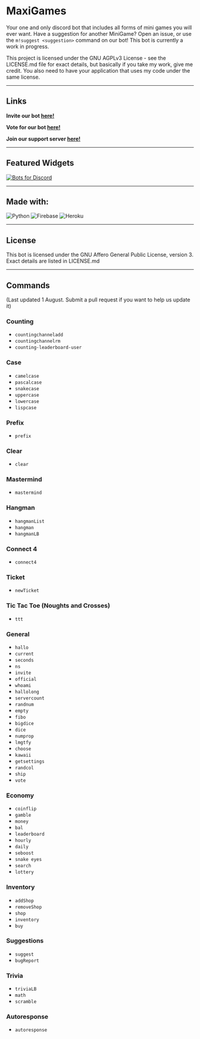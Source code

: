# MaxiGames

Your one and only discord bot that includes all forms of mini games you will ever want. Have a suggestion for another MiniGame? Open an issue, or use the `m!suggest <suggestion>` command on our bot! This bot is currently a work in progress.

This project is licensed under the GNU AGPLv3 License - see the LICENSE.md file for exact details, but basically if you take my work, give me credit. You also need to have your application that uses my code under the same license.

---

## Links

**Invite our bot <a href="https://discord.com/api/oauth2/authorize?client_id=863419048041381920&permissions=261188091120&scope=bot%20applications.commands">here!</a>**

**Vote for our bot <a href="https://top.gg/bot/863419048041381920/vote"> here!</a>**

**Join our support server <a href="https://discord.gg/BNm87Cvdx3">here!</a>**

---

## Featured Widgets

[![Bots for Discord](https://discords.com/bots/api/bot/863419048041381920/widget)](https://discords.com/bots/bots/863419048041381920)

---

## Made with:
![Python](https://img.shields.io/badge/python-3670A0?style=for-the-badge&logo=python&logoColor=ffdd54) ![Firebase](https://img.shields.io/badge/firebase-%23039BE5.svg?style=for-the-badge&logo=firebase) ![Heroku](https://img.shields.io/badge/heroku-%23430098.svg?style=for-the-badge&logo=heroku&logoColor=white)

---

## License
This bot is licensed under the GNU Affero General Public License, version 3.
Exact details are listed in LICENSE.md

---

## Commands 
(Last updated 1 August. Submit a pull request if you want to help us update it)

### Counting

- `countingchanneladd`
- `countingchannelrm`
- `counting-leaderboard-user`

### Case

- `camelcase`
- `pascalcase`
- `snakecase`
- `uppercase`
- `lowercase`
- `lispcase`

### Prefix

- `prefix`

### Clear

- `clear`

### Mastermind

- `mastermind`

### Hangman

- `hangmanList`
- `hangman`
- `hangmanLB`

### Connect 4

- `connect4`

### Ticket

- `newTicket`

### Tic Tac Toe (Noughts and Crosses)

- `ttt`

### General

- `hallo`
- `current`
- `seconds`
- `ns`
- `invite`
- `official`
- `whoami`
- `hallolong`
- `servercount`
- `randnum`
- `empty`
- `fibo`
- `bigdice`
- `dice`
- `numprop`
- `lmgtfy`
- `choose`
- `kawaii`
- `getsettings`
- `randcol`
- `ship`
- `vote`

### Economy

- `coinflip`
- `gamble`
- `money`
- `bal`
- `leaderboard`
- `hourly`
- `daily`
- `seboost`
- `snake eyes`
- `search`
- `lottery`

### Inventory

- `addShop`
- `removeShop`
- `shop`
- `inventory`
- `buy`

### Suggestions

- `suggest`
- `bugReport`

### Trivia

- `triviaLB`
- `math`
- `scramble`

### Autoresponse

- `autoresponse`
